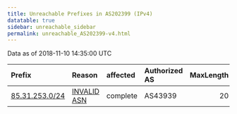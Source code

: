 ```yaml
---
title: Unreachable Prefixes in AS202399 (IPv4)
datatable: true
sidebar: unreachable_sidebar
permalink: unreachable_AS202399-v4.html
---
```


Data as of 2018-11-10 14:35:00 UTC


<div class="datatable-begin"></div>

| Prefix                                                 | Reason                                                                                                 | affected   | Authorized AS   |   MaxLength | Anchor                                         |   unreachable /24s |
|:-------------------------------------------------------|:-------------------------------------------------------------------------------------------------------|:-----------|:----------------|------------:|:-----------------------------------------------|-------------------:|
| [85.31.253.0/24](https://stat.ripe.net/85.31.253.0/24) | [INVALID ASN](https://rpki-validator.ripe.net/announcement-preview?asn=AS202399&prefix=85.31.253.0/24) | complete   | AS43939         |          20 | [RIPE](unreachable_RIPE_NCC_RPKI_Root-v4.html) |                  1 |

<div class="datatable-end"></div>